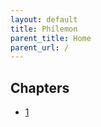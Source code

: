 ```yaml
---
layout: default
title: Philemon
parent_title: Home
parent_url: /
---
```


## Chapters

* [1](./1.md)

